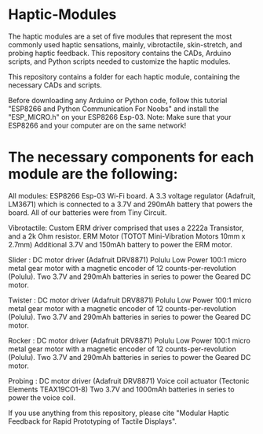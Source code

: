 # Haptic-Modules

The haptic modules are a set of five modules that represent the most commonly used haptic sensations, mainly, vibrotactile, skin-stretch, and probing haptic feedback. This repository contains the CADs, Arduino scripts, and Python scripts needed to customize the haptic modules. 

This repository contains a folder for each haptic module, containing the necessary CADs and scripts.

Before downloading any Arduino or Python code, follow this tutorial "ESP8266 and Python Communication For Noobs" and install the "ESP_MICRO.h" on your ESP8266 Esp-03.  Note: Make sure that your ESP8266 and your computer are on the same network!
 
# The necessary components for each module are the following:

All modules: ESP8266 Esp-03 Wi-Fi board. A 3.3 voltage regulator (Adafruit, LM3671) which is connected to a 3.7V and 290mAh battery that powers the board. All of our batteries were from Tiny Circuit. 

Vibrotactile: Custom ERM driver comprised that uses a 2222a Transistor, and a 2k Ohm resistor. 
              ERM Motor (TOTOT Mini-Vibration Motors 10mm x 2.7mm)
              Additional 3.7V and 150mAh battery to power the ERM motor. 
              
Slider : DC  motor driver (Adafruit DRV8871)
         Polulu Low Power 100:1 micro metal gear motor with a magnetic encoder of 12 counts-per-revolution (Polulu).
         Two 3.7V and 290mAh batteries in series to power the Geared DC motor. 
         
Twister : DC  motor driver (Adafruit DRV8871)
          Polulu Low Power 100:1 micro metal gear motor with a magnetic encoder of 12 counts-per-revolution (Polulu).
          Two 3.7V and 290mAh batteries in series to power the Geared DC motor. 

Rocker :  DC  motor driver (Adafruit DRV8871)
          Polulu Low Power 100:1 micro metal gear motor with a magnetic encoder of 12 counts-per-revolution (Polulu).
          Two 3.7V and 290mAh batteries in series to power the Geared DC motor. 
      
Probing : DC  motor driver (Adafruit DRV8871)
          Voice coil actuator (Tectonic Elements TEAX19CO1-8)
          Two 3.7V and 1000mAh batteries in series to power the voice coil. 
         



If you use anything from this repository, please cite "Modular  Haptic  Feedback  for  Rapid  Prototyping  of  Tactile  Displays". 




